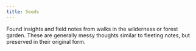 ```yaml
---
title: Seeds
---
```

Found insights and field notes from walks in the wilderness or forest garden. These are generally messy thoughts similar to fleeting notes, but preserved in their original form.